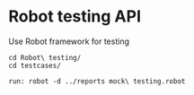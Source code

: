 # Robot testing API
Use Robot framework for testing

```
cd Robot\ testing/
cd testcases/
```

```
run: robot -d ../reports mock\ testing.robot
```
